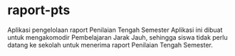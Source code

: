 # raport-pts
Aplikasi pengelolaan raport Penilaian Tengah Semester
Aplikasi ini dibuat untuk mengakomodir Pembelajaran Jarak Jauh, sehingga siswa tidak perlu datang ke sekolah untuk menerima raport Penilaian Tengah Semester.
